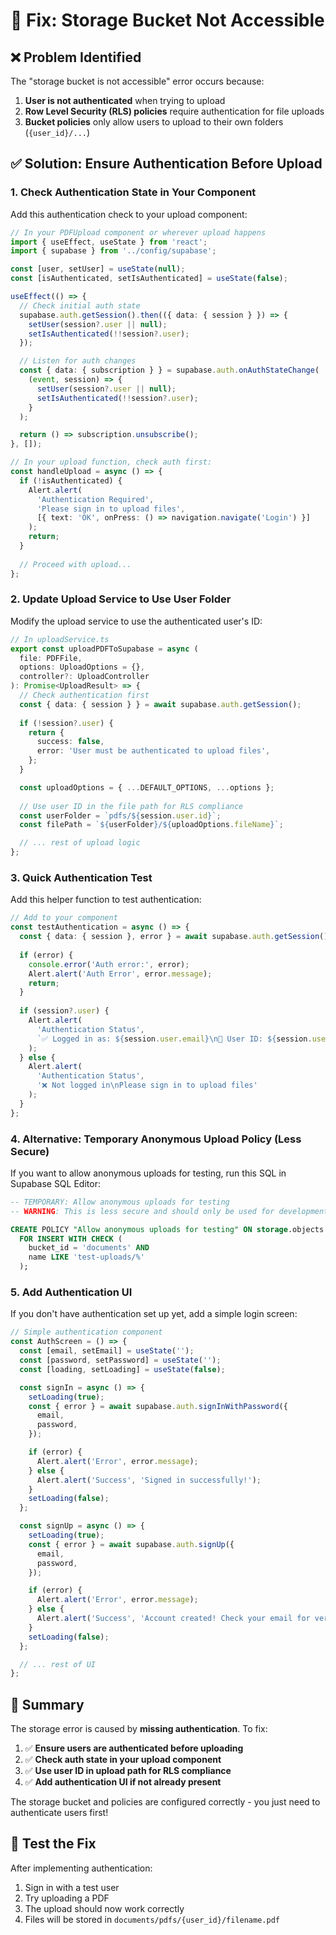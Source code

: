 # 🔧 Fix: Storage Bucket Not Accessible

## ❌ Problem Identified
The "storage bucket is not accessible" error occurs because:

1. **User is not authenticated** when trying to upload
2. **Row Level Security (RLS) policies** require authentication for file uploads
3. **Bucket policies** only allow users to upload to their own folders (`{user_id}/...`)

## ✅ Solution: Ensure Authentication Before Upload

### 1. Check Authentication State in Your Component

Add this authentication check to your upload component:

```typescript
// In your PDFUpload component or wherever upload happens
import { useEffect, useState } from 'react';
import { supabase } from '../config/supabase';

const [user, setUser] = useState(null);
const [isAuthenticated, setIsAuthenticated] = useState(false);

useEffect(() => {
  // Check initial auth state
  supabase.auth.getSession().then(({ data: { session } }) => {
    setUser(session?.user || null);
    setIsAuthenticated(!!session?.user);
  });

  // Listen for auth changes
  const { data: { subscription } } = supabase.auth.onAuthStateChange(
    (event, session) => {
      setUser(session?.user || null);
      setIsAuthenticated(!!session?.user);
    }
  );

  return () => subscription.unsubscribe();
}, []);

// In your upload function, check auth first:
const handleUpload = async () => {
  if (!isAuthenticated) {
    Alert.alert(
      'Authentication Required', 
      'Please sign in to upload files',
      [{ text: 'OK', onPress: () => navigation.navigate('Login') }]
    );
    return;
  }
  
  // Proceed with upload...
};
```

### 2. Update Upload Service to Use User Folder

Modify the upload service to use the authenticated user's ID:

```typescript
// In uploadService.ts
export const uploadPDFToSupabase = async (
  file: PDFFile,
  options: UploadOptions = {},
  controller?: UploadController
): Promise<UploadResult> => {
  // Check authentication first
  const { data: { session } } = await supabase.auth.getSession();
  
  if (!session?.user) {
    return {
      success: false,
      error: 'User must be authenticated to upload files',
    };
  }

  const uploadOptions = { ...DEFAULT_OPTIONS, ...options };
  
  // Use user ID in the file path for RLS compliance
  const userFolder = `pdfs/${session.user.id}`;
  const filePath = `${userFolder}/${uploadOptions.fileName}`;

  // ... rest of upload logic
};
```

### 3. Quick Authentication Test

Add this helper function to test authentication:

```typescript
// Add to your component
const testAuthentication = async () => {
  const { data: { session }, error } = await supabase.auth.getSession();
  
  if (error) {
    console.error('Auth error:', error);
    Alert.alert('Auth Error', error.message);
    return;
  }
  
  if (session?.user) {
    Alert.alert(
      'Authentication Status', 
      `✅ Logged in as: ${session.user.email}\n👤 User ID: ${session.user.id}`
    );
  } else {
    Alert.alert(
      'Authentication Status', 
      '❌ Not logged in\nPlease sign in to upload files'
    );
  }
};
```

### 4. Alternative: Temporary Anonymous Upload Policy (Less Secure)

If you want to allow anonymous uploads for testing, run this SQL in Supabase SQL Editor:

```sql
-- TEMPORARY: Allow anonymous uploads for testing
-- WARNING: This is less secure and should only be used for development

CREATE POLICY "Allow anonymous uploads for testing" ON storage.objects
  FOR INSERT WITH CHECK (
    bucket_id = 'documents' AND 
    name LIKE 'test-uploads/%'
  );
```

### 5. Add Authentication UI

If you don't have authentication set up yet, add a simple login screen:

```typescript
// Simple authentication component
const AuthScreen = () => {
  const [email, setEmail] = useState('');
  const [password, setPassword] = useState('');
  const [loading, setLoading] = useState(false);

  const signIn = async () => {
    setLoading(true);
    const { error } = await supabase.auth.signInWithPassword({
      email,
      password,
    });

    if (error) {
      Alert.alert('Error', error.message);
    } else {
      Alert.alert('Success', 'Signed in successfully!');
    }
    setLoading(false);
  };

  const signUp = async () => {
    setLoading(true);
    const { error } = await supabase.auth.signUp({
      email,
      password,
    });

    if (error) {
      Alert.alert('Error', error.message);
    } else {
      Alert.alert('Success', 'Account created! Check your email for verification.');
    }
    setLoading(false);
  };

  // ... rest of UI
};
```

## 🎯 Summary

The storage error is caused by **missing authentication**. To fix:

1. ✅ **Ensure users are authenticated before uploading**
2. ✅ **Check auth state in your upload component**  
3. ✅ **Use user ID in upload path for RLS compliance**
4. ✅ **Add authentication UI if not already present**

The storage bucket and policies are configured correctly - you just need to authenticate users first!

## 🧪 Test the Fix

After implementing authentication:

1. Sign in with a test user
2. Try uploading a PDF
3. The upload should now work correctly
4. Files will be stored in `documents/pdfs/{user_id}/filename.pdf` 